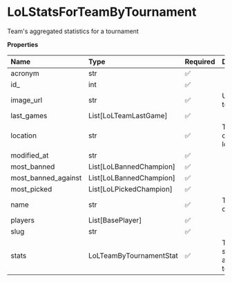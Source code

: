# LoLStatsForTeamByTournament

Team's aggregated statistics for a tournament

**Properties**

| Name                | Type                    | Required | Description                        |
| :------------------ | :---------------------- | :------- | :--------------------------------- |
| acronym             | str                     | ✅       |                                    |
| id\_                | int                     | ✅       |                                    |
| image_url           | str                     | ✅       | URL of the team logo               |
| last_games          | List[LoLTeamLastGame]   | ✅       |                                    |
| location            | str                     | ✅       | The team's organization location   |
| modified_at         | str                     | ✅       |                                    |
| most_banned         | List[LoLBannedChampion] | ✅       |                                    |
| most_banned_against | List[LoLBannedChampion] | ✅       |                                    |
| most_picked         | List[LoLPickedChampion] | ✅       |                                    |
| name                | str                     | ✅       | The name of the team.              |
| players             | List[BasePlayer]        | ✅       |                                    |
| slug                | str                     | ✅       |                                    |
| stats               | LoLTeamByTournamentStat | ✅       | Team's statistics for a tournament |

<!-- This file was generated by liblab | https://liblab.com/ -->

